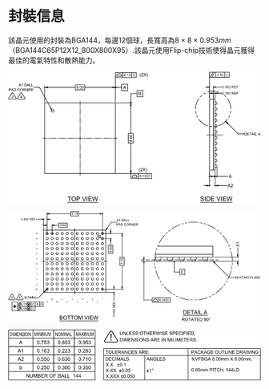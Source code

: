 # 封裝信息

該晶元使用的封裝為BGA144，每邊12個球，長寬高為$8×8×0.953mm$（BGA144C65P12X12_800X800X95）.該晶元使用Flip-chip技術使得晶元獲得最佳的電氣特性和散熱能力。

![POD_01](images/pod_expanded_01.svg)

![POD_02](images/pod_expanded_02.svg)

![POD_03](images/pod_expanded_03.svg)
